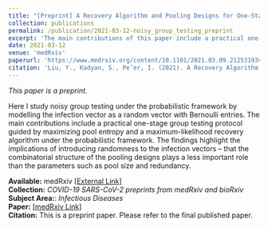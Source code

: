 ```yaml
---
title: "[Preprint] A Recovery Algorithm and Pooling Designs for One-Stage Noisy Group Testing Under the Probabilistic Framework"
collection: publications
permalink: /publication/2021-03-12-noisy_group_testing_preprint
excerpt: 'The main contributions of this paper include a practical one-stage group testing protocol guided by maximizing pool entropy and a maximum-likelihood recovery algorithm under the probabilistic framework.'
date: 2021-03-12
venue: 'medRxiv'
paperurl: 'https://www.medrxiv.org/content/10.1101/2021.03.09.21253193v1'
citation: 'Liu, Y., Kadyan, S., Pe’er, I. (2021). A Recovery Algorithm and Pooling Designs for One-Stage Noisy Group Testing Under the Probabilistic Framework. medRxiv 2021.03.09.21253193; doi: https://doi.org/10.1101/2021.03.09.21253193'
---
```

*This paper is a preprint.*  

Here I study noisy group testing under the probabilistic framework by modelling the infection vector as a random vector with Bernoulli entries. 
The main contributions include a practical one-stage group testing protocol guided by maximizing pool entropy and a maximum-likelihood recovery algorithm under the probabilistic framework. 
The findings highlight the implications of introducing randomness to the infection vectors – that the combinatorial structure of the pooling designs plays a less important role than the parameters such as pool size and redundancy.

**Available:** medRxiv [[External Link]](https://www.medrxiv.org/content/10.1101/2021.03.09.21253193v1)  
**Collection:** *COVID-19 SARS-CoV-2 preprints from medRxiv and bioRxiv*  
**Subject Area:**: *Infectious Diseases*      
**Paper:** [[medRxiv Link]](https://www.medrxiv.org/content/10.1101/2021.03.09.21253193v1.full.pdf)  
**Citation:** This is a preprint paper. Please refer to the final published paper.